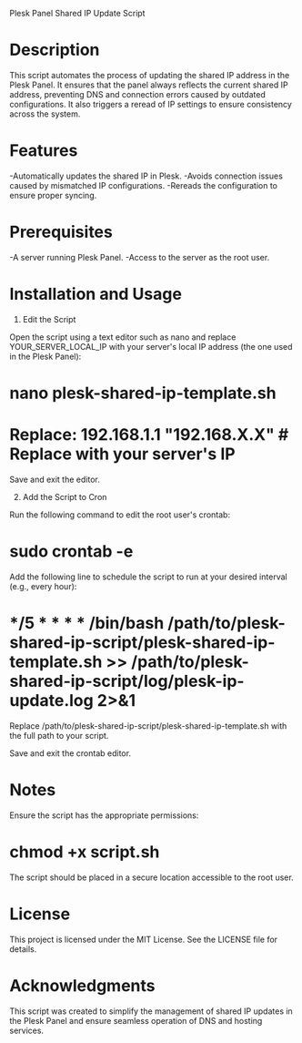 Plesk Panel Shared IP Update Script

# Description

This script automates the process of updating the shared IP address in the Plesk Panel. It ensures that the panel always reflects the current shared IP address, preventing DNS and connection errors caused by outdated configurations. It also triggers a reread of IP settings to ensure consistency across the system.

# Features

-Automatically updates the shared IP in Plesk.
-Avoids connection issues caused by mismatched IP configurations.
-Rereads the configuration to ensure proper syncing.

# Prerequisites

-A server running Plesk Panel.
-Access to the server as the root user.

# Installation and Usage

1. Edit the Script

Open the script using a text editor such as nano and replace YOUR_SERVER_LOCAL_IP with your server's local IP address (the one used in the Plesk Panel):

# nano plesk-shared-ip-template.sh

# Replace: 192.168.1.1 "192.168.X.X" # Replace with your server's IP

Save and exit the editor.

2. Add the Script to Cron

Run the following command to edit the root user's crontab:

# sudo crontab -e

Add the following line to schedule the script to run at your desired interval (e.g., every hour):

# */5 * * * * /bin/bash /path/to/plesk-shared-ip-script/plesk-shared-ip-template.sh >> /path/to/plesk-shared-ip-script/log/plesk-ip-update.log 2>&1

Replace /path/to/plesk-shared-ip-script/plesk-shared-ip-template.sh with the full path to your script.

Save and exit the crontab editor.

#  Notes

Ensure the script has the appropriate permissions:

# chmod +x script.sh

The script should be placed in a secure location accessible to the root user.

# License

This project is licensed under the MIT License. See the LICENSE file for details.

# Acknowledgments

This script was created to simplify the management of shared IP updates in the Plesk Panel and ensure seamless operation of DNS and hosting services.
